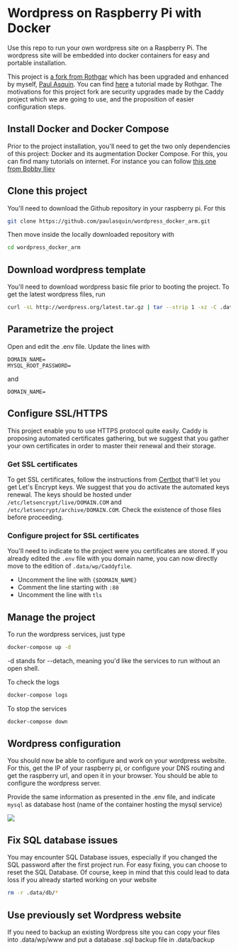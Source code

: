 # Wordpress on Raspberry Pi with Docker
Use this repo to run your own wordpress site on a Raspberry Pi.
The wordpress site will be embedded into docker containers for easy and portable installation.

This project is [a fork from Rothgar](https://github.com/rothgar/rpi-wordpress) which has been upgraded and enhanced by myself, [Paul Asquin](https://www.linkedin.com/in/paulasquin).
You can find [here](https://medium.com/@rothgar/wordpress-in-docker-on-a-raspberry-pi-149b4301195) a tutorial made by Rothgar. The motivations for this project fork are security upgrades made by the Caddy project which we are going to use, and the proposition of easier configuration steps.

## Install Docker and Docker Compose
Prior to the project installation, you'll need to get the two only dependencies of this project: Docker and its augmentation Docker Compose.
For this, you can find many tutorials on internet. For instance you can follow [this one from Bobby Iliev](https://devdojo.com/bobbyiliev/how-to-install-docker-and-docker-compose-on-raspberry-pi)


## Clone this project
You'll need to download the Github repository in your raspberry pi. For this
```bash
git clone https://github.com/paulasquin/wordpress_docker_arm.git
```
Then move inside the locally downloaded repository with
```bash
cd wordpress_docker_arm
```

## Download wordpress template
You'll need to download wordpress basic file prior to booting the project. To get the latest wordpress files, run
```bash
curl -sL http://wordpress.org/latest.tar.gz | tar --strip 1 -xz -C .data/wp/www
```

## Parametrize the project
Open and edit the .env file.
Update the lines with
```
DOMAIN_NAME=
MYSQL_ROOT_PASSWORD=
```
and
```
DOMAIN_NAME=
```

## Configure SSL/HTTPS
This project enable you to use HTTPS protocol quite easily.
Caddy is proposing automated certificates gathering, but we suggest that you gather your own certificates in order to master their renewal and their storage.  

### Get SSL certificates
To get SSL certificates, follow the instructions from [Certbot](https://certbot.eff.org/) that'll let you get Let's Encrypt keys. 
We suggest that you do activate the automated keys renewal.
The keys should be hosted under `/etc/letsencrypt/live/DOMAIN.COM` and `/etc/letsencrypt/archive/DOMAIN.COM`. Check the existence of those files before proceeding.

### Configure project for SSL certificates
You'll need to indicate to the project were you certificates are stored. If you already edited the `.env` file with you domain name, you can now directly move to the edition
of `.data/wp/Caddyfile`.
- Uncomment the line with `{$DOMAIN_NAME}` 
- Comment the line starting with `:80`
- Uncomment the line with `tls`


## Manage the project
To run the wordpress services, just type
```bash
docker-compose up -d
```
-d stands for --detach, meaning you'd like the services to run without an open shell.

To check the logs
```bash
docker-compose logs
```

To stop the services
```bash
docker-compose down
```

## Wordpress configuration
You should now be able to configure and work on your wordpress website.
For this, get the IP of your raspberry pi, or configure your DNS routing and get 
the raspberry url, and open it in your browser.
You should be able to configure the wordpress server.  

Provide the same information as presented in the .env file, and indicate `mysql` as 
database host (name of the container hosting the mysql service)

![](https://i.ibb.co/njrFZkX/Wordpress-config.png)


## Fix SQL database issues
You may encounter SQL Database issues, especially if you changed the SQL password 
after the first project run. 
For easy fixing, you can choose to reset the SQL Database. 
Of course, keep in mind that this could lead to data loss if you already 
started working on your website
```bash
rm -r .data/db/*
```

## Use previously set Wordpress website
If you need to backup an existing Wordpress site you can copy your 
files into .data/wp/www and put a database .sql backup file in .data/backup
